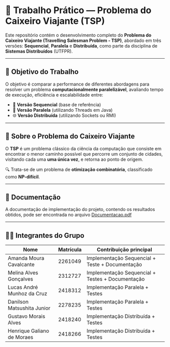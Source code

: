 # 🚚 Trabalho Prático — Problema do Caixeiro Viajante (TSP)

Este repositório contém o desenvolvimento completo do **Problema do Caixeiro Viajante (Travelling Salesman Problem - TSP)**, abordado em três versões: **Sequencial**, **Paralela** e **Distribuída**, como parte da disciplina de **Sistemas Distribuídos** (UTFPR).

---

## 🎯 Objetivo do Trabalho

O objetivo é comparar a performance de diferentes abordagens para resolver um problema **computacionalmente paralelizável**, avaliando tempo de execução, eficiência e escalabilidade entre:

- 🧮 **Versão Sequencial** (base de referência)
- 🔄 **Versão Paralela** (utilizando Threads em Java)
- 🌐 **Versão Distribuída** (utilizando Sockets ou RMI)

---

## 🧩 Sobre o Problema do Caixeiro Viajante

O **TSP** é um problema clássico da ciência da computação que consiste em encontrar o menor caminho possível que percorre um conjunto de cidades, visitando cada uma **uma única vez**, e retorna ao ponto de origem.  

🔍 Trata-se de um problema de **otimização combinatória**, classificado como **NP-difícil**.

---

## 📄 Documentação

A documentação de implementação do projeto, contendo os resultados obtidos, pode ser encontrada no arquivo [Documentacao.pdf](./Documentacao.pdf)

---

## 👩‍💻 Integrantes do Grupo

| Nome                        | Matrícula  | Contribuição principal                             |
|-----------------------------|------------|----------------------------------------------------|
| Amanda Moura Cavalcante     | 2261049    | Implementação Sequencial + Teste + Documentação    |
| Melina Alves Gonçalves      | 2312727    | Implementação Sequencial + Testes  + Documentação  |
| Lucas André Munhoz da Cruz  | 2418312    | Implementação Paralela + Testes                    |
| Danilson Matsushita Junior  | 2278235    | Implementação Paralela + Testes                    |
| Gustavo Morais Alves        | 2418240    | Implementação Distribuída + Testes                 |
| Henrique Galiano de Moraes  | 2418266    | Implementação Distribuída + Testes                 |


## 

